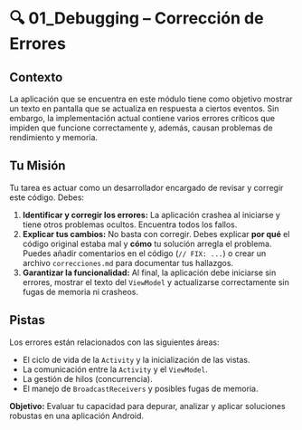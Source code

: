 # 🔍 01_Debugging – Corrección de Errores

## Contexto

La aplicación que se encuentra en este módulo tiene como objetivo mostrar un texto en pantalla que se actualiza en respuesta a ciertos eventos. Sin embargo, la implementación actual contiene varios errores críticos que impiden que funcione correctamente y, además, causan problemas de rendimiento y memoria.

## Tu Misión

Tu tarea es actuar como un desarrollador encargado de revisar y corregir este código. Debes:

1.  **Identificar y corregir los errores:** La aplicación crashea al iniciarse y tiene otros problemas ocultos. Encuentra todos los fallos.
2.  **Explicar tus cambios:** No basta con corregir. Debes explicar **por qué** el código original estaba mal y **cómo** tu solución arregla el problema. Puedes añadir comentarios en el código (`// FIX: ...`) o crear un archivo `correcciones.md` para documentar tus hallazgos.
3.  **Garantizar la funcionalidad:** Al final, la aplicación debe iniciarse sin errores, mostrar el texto del `ViewModel` y actualizarse correctamente sin fugas de memoria ni crasheos.

## Pistas

Los errores están relacionados con las siguientes áreas:
*   El ciclo de vida de la `Activity` y la inicialización de las vistas.
*   La comunicación entre la `Activity` y el `ViewModel`.
*   La gestión de hilos (concurrencia).
*   El manejo de `BroadcastReceivers` y posibles fugas de memoria.

**Objetivo:** Evaluar tu capacidad para depurar, analizar y aplicar soluciones robustas en una aplicación Android.